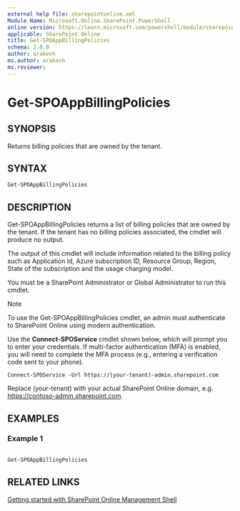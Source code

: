 ```yaml
---
external help file: sharepointonline.xml
Module Name: Microsoft.Online.SharePoint.PowerShell
online version: https://learn.microsoft.com/powershell/module/sharepoint-online/Get-SPOAppBillingPolicies
applicable: SharePoint Online
title: Get-SPOAppBillingPolicies
schema: 2.0.0
author: arakesh
ms.author: arakesh
ms.reviewer:
---
```

# Get-SPOAppBillingPolicies

## SYNOPSIS

Returns billing policies that are owned by the tenant.

## SYNTAX

```powershell
Get-SPOAppBillingPolicies
```

## DESCRIPTION

Get-SPOAppBillingPolicies returns a list of billing policies that are owned by the tenant. If the tenant has no billing policies associated, the cmdlet will produce no output. 

The output of this cmdlet will include information related to the billing policy such as Application Id, Azure subscription ID, Resource Group, Region, State of the subscription and the usage charging model.

You must be a SharePoint Administrator or Global Administrator to run this cmdlet.

> [!NOTE]
> To use the Get-SPOAppBillingPolicies cmdlet, an admin must authenticate to SharePoint Online using modern authentication.
>
> Use the **Connect-SPOService** cmdlet shown below, which will prompt you to enter your credentials. If multi-factor authentication (MFA) is enabled, you will need to complete the MFA process (e.g., entering a verification code sent to your phone).
> 
> `Connect-SPOService -Url https://(your-tenant)-admin.sharepoint.com`
> 
> Replace (your-tenant) with your actual SharePoint Online domain, e.g. https://contoso-admin.sharepoint.com. 

## EXAMPLES

### Example 1

```powershell

Get-SPOAppBillingPolicies

```

## RELATED LINKS

[Getting started with SharePoint Online Management Shell](/powershell/sharepoint/sharepoint-online/connect-sharepoint-online?view=sharepoint-ps)
